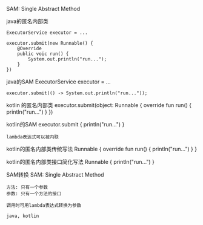 


SAM: Single Abstract Method




java的匿名内部类

    ExecutorService executor = ...

    executor.submit(new Runnable() {
        @Override
        public voic run() {
            System.out.println("run...");
        }
    })


java的SAM
    ExecutorService executor = ...

    executor.submit(() -> System.out.println("run..."));



kotlin 的匿名内部类
    executor.submit(object: Runnable {
        override fun run() {
            println("run...")
        }
    })


kotlin的SAM
    executor.submit { println("run...") }

    lambda表达式可以被内联





kotlin的匿名内部类传统写法
    Runnable {
        override fun run() {
            println("run...")
        }
    }


kotlin的匿名内部类接口简化写法
    Runnable {
        println("run...")
    }




SAM转换
    SAM: Single Abstract Method
    
    方法: 只有一个参数
    参数: 只有一个方法的接口

    调用时可用lambda表达式转换为参数

    java, kotlin
